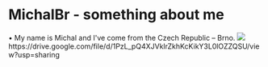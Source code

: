 <h1>MichalBr - something about me</h1>
• My name is Michal and I've come from the Czech Republic – Brno.
<background src=content/bg.jpg>
<img src="https://drive.google.com/file/d/1PzL_pQ4XJVklrZkhKcKikY3L0lOZZQSU/view?usp=sharing"></img>
https://drive.google.com/file/d/1PzL_pQ4XJVklrZkhKcKikY3L0lOZZQSU/view?usp=sharing
